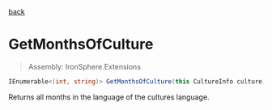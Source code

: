 ﻿

[back](/IronSphere.Extensions/types/CultureInfoExtension)

# GetMonthsOfCulture

> Assembly: IronSphere.Extensions

```csharp
IEnumerable<(int, string)> GetMonthsOfCulture(this CultureInfo culture)
```

Returns all months in the language of the cultures language.

 